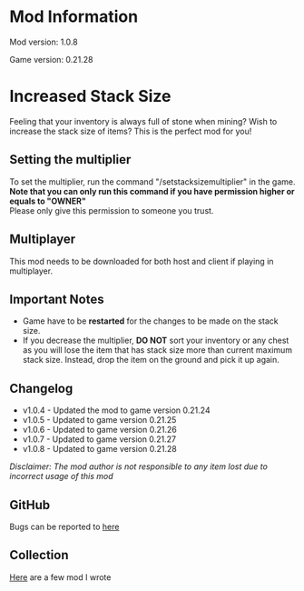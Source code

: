 # Mod Information

Mod version: 1.0.8

Game version: 0.21.28

# Increased Stack Size

Feeling that your inventory is always full of stone when mining?
Wish to increase the stack size of items?
This is the perfect mod for you!

## Setting the multiplier

To set the multiplier, run the command "/setstacksizemultiplier" in the game.\
**Note that you can only run this command if you have permission higher or equals to "OWNER"**\
Please only give this permission to someone you trust.

## Multiplayer

This mod needs to be downloaded for both host and client if playing in multiplayer.

## Important Notes

- Game have to be **restarted** for the changes to be made on the stack size.
- If you decrease the multiplier, **DO NOT** sort your inventory or any chest as you will lose the item that has stack
  size more than current maximum stack size.
  Instead, drop the item on the ground and pick it up again.

## Changelog

- v1.0.4 - Updated the mod to game version 0.21.24
- v1.0.5 - Updated to game version 0.21.25
- v1.0.6 - Updated to game version 0.21.26
- v1.0.7 - Updated to game version 0.21.27
- v1.0.8 - Updated to game version 0.21.28

_Disclaimer: The mod author is not responsible to any item lost due to incorrect usage of this mod_

## GitHub

Bugs can be reported to [here](https://github.com/dianchia/IncreasedStackSize/issues)

## Collection

[Here](https://steamcommunity.com/sharedfiles/filedetails/?id=2830016047) are a few mod I wrote
